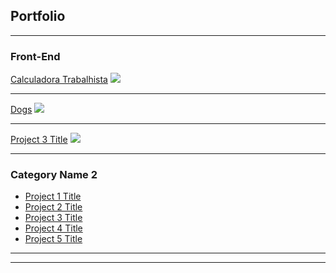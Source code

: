 ## Portfolio

---

### Front-End

[Calculadora Trabalhista](/sample_page)
<img src="https://i.ibb.co/2dbTt92/calculadora-trabalhista.png"/>

---
[Dogs](/pdf/sample_presentation.pdf)
<img src="https://i.ibb.co/GpfX44D/dogs.png"/>

---
[Project 3 Title](http://example.com/)
<img src="images/dummy_thumbnail.jpg?raw=true"/>

---

### Category Name 2

- [Project 1 Title](http://example.com/)
- [Project 2 Title](http://example.com/)
- [Project 3 Title](http://example.com/)
- [Project 4 Title](http://example.com/)
- [Project 5 Title](http://example.com/)

---




---
